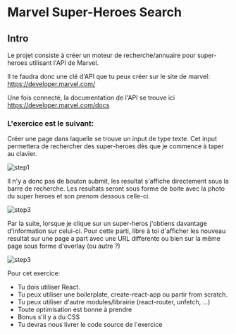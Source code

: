 # Marvel Super-Heroes Search

## Intro

Le projet consiste à créer un moteur de recherche/annuaire pour super-heroes utilisant l'API de Marvel.

Il te faudra donc une clé d'API que tu peux créer sur le site de marvel: https://developer.marvel.com/

Une fois connecté, la documentation de l'API se trouve ici https://developer.marvel.com/docs

### L'exercice est le suivant: 

Créer une page dans laquelle se trouve un input de type texte. 
Cet input permettera de rechercher des super-heroes dès que je commence à taper au clavier. 

![step1](https://i.ibb.co/82zPHF6/Capture-d-e-cran-2019-10-15-a-16-11-28.png)

Il n'y a donc pas de bouton submit, les resultat s'affiche directement sous la barre de recherche.
Les resultats seront sous forme de boite avec la photo du super heroes et son prenom dessous celle-ci.

![step3](https://i.ibb.co/94fKNm7/Capture-d-e-cran-2019-10-15-a-16-11-40.png)

Par la suite, lorsque je clique sur un super-heros j'obtiens davantage d'information sur celui-ci. 
Pour cette parti, libre à toi d'afficher les nouveau resultat sur une page a part avec une URL differente ou bien sur la même page sous forme d'overlay (ou autre ?)

![step3](https://i.ibb.co/jkWML6W/Capture-d-e-cran-2019-10-15-a-16-11-48.png)

Pour cet exercice: 

- Tu dois utiliser React.
- Tu peux utiliser une boilerplate, create-react-app ou partir from scratch.
- Tu peux utiliser d'autre modules/librairie (react-router, unfetch, ...)
- Toute optimisation est bonne à prendre
- Bonus s'il y a du CSS
- Tu devras nous livrer le code source de l'exercice

